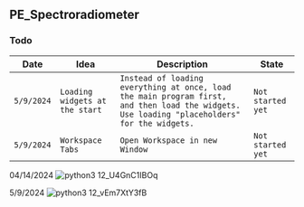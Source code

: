 ## PE_Spectroradiometer


### Todo <br />

|  Date |  Idea | Description | State |
| - | - | - | - |
| `5/9/2024` | `Loading widgets at the start` | `Instead of loading everything at once, load the main program first, and then load the widgets. Use loading "placeholders" for the widgets.` | `Not started yet` |
| `5/9/2024` | `Workspace Tabs` | `Open Workspace in new Window` | `Not started yet` |

 04/14/‎2024
![python3 12_U4GnC1IBOq](https://github.com/ligerr13/PE_Spectroradiometer/assets/126343507/91ca5392-d754-49c9-9754-45c7763128f6)

5/9/2024
![python3 12_vEm7XtY3fB](https://github.com/ligerr13/PE_Spectroradiometer/assets/126343507/63a892e7-dfc8-4e4b-a8db-10cdbef262a7)
